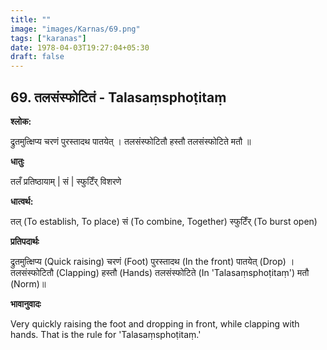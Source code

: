 ```yaml
---
title: ""
image: "images/Karnas/69.png"
tags: ["karanas"]
date: 1978-04-03T19:27:04+05:30
draft: false
---
```


## 69. तलसंस्फोटितं - Talasaṃsphoṭitaṃ

**श्लोक:**

द्रुतमुत्क्षिप्य चरणं पुरस्तादथ पातयेत् । तलसंस्फोटितौ हस्तौ तलसंस्फोटिते मतौ ॥

**धातुः**

तलँ प्रतिष्ठायाम् |
सं |
स्फुटिँर् विशरणे

**धात्वर्थ:**

तल् (To establish, To place)
सं (To combine, Together)
स्फुटिँर् (To burst open)

**प्रतिपदार्थः**

द्रुतमुत्क्षिप्य (Quick raising) चरणं (Foot) पुरस्तादथ (In the front) पातयेत् (Drop) । तलसंस्फोटितौ (Clapping) हस्तौ (Hands) तलसंस्फोटिते (In 'Talasaṃsphoṭitaṃ') मतौ (Norm)॥

**भावानुवादः**

Very quickly raising the foot and dropping in front, while clapping with hands. That is the rule for 'Talasaṃsphoṭitaṃ.'
